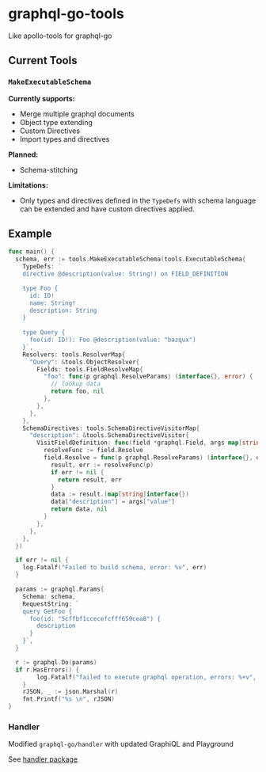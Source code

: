 # graphql-go-tools
Like apollo-tools for graphql-go

## Current Tools

### `MakeExecutableSchema`

**Currently supports:**

  * Merge multiple graphql documents
  * Object type extending
  * Custom Directives
  * Import types and directives

**Planned:**

  * Schema-stitching

**Limitations:**

  * Only types and directives defined in the `TypeDefs` with schema language can be extended and have custom directives applied.

## Example

```go
func main() {
  schema, err := tools.MakeExecutableSchema(tools.ExecutableSchema{
    TypeDefs: `
    directive @description(value: String!) on FIELD_DEFINITION

    type Foo {
      id: ID!
      name: String!
      description: String
    }
    
    type Query {
      foo(id: ID!): Foo @description(value: "bazqux")
    }`,
    Resolvers: tools.ResolverMap{
      "Query": &tools.ObjectResolver{
        Fields: tools.FieldResolveMap{
          "foo": func(p graphql.ResolveParams) (interface{}, error) {
            // lookup data
            return foo, nil
          },
        },
      },
    },
    SchemaDirectives: tools.SchemaDirectiveVisitorMap{
      "description": &tools.SchemaDirectiveVisitor{
        VisitFieldDefinition: func(field *graphql.Field, args map[string]interface{}) {
          resolveFunc := field.Resolve
          field.Resolve = func(p graphql.ResolveParams) (interface{}, error) {
            result, err := resolveFunc(p)
            if err != nil {
              return result, err
            }
            data := result.(map[string]interface{})
            data["description"] = args["value"]
            return data, nil
          }
        },
      },
    },
  })

  if err != nil {
    log.Fatalf("Failed to build schema, error: %v", err)
  }

  params := graphql.Params{
    Schema: schema,
    RequestString: `
    query GetFoo {
      foo(id: "5cffbf1ccecefcfff659cea8") {
        description
      }
    }`,
  }

  r := graphql.Do(params)
  if r.HasErrors() {
		log.Fatalf("failed to execute graphql operation, errors: %+v", r.Errors)
	}
	rJSON, _ := json.Marshal(r)
	fmt.Printf("%s \n", rJSON)
}

```

### Handler

Modified `graphql-go/handler` with updated GraphiQL and Playground

See [handler package](handler)
